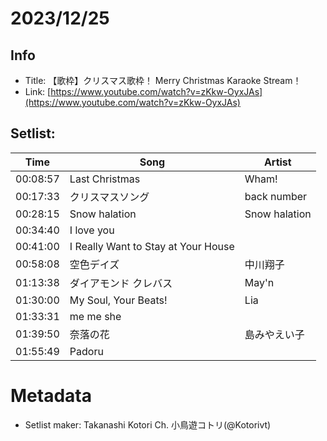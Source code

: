 # 2023/12/25
## Info
- Title: 【歌枠】クリスマス歌枠！ Merry Christmas Karaoke Stream！
- Link: [https://www.youtube.com/watch?v=zKkw-OyxJAs](https://www.youtube.com/watch?v=zKkw-OyxJAs)

## Setlist:
| Time     | Song                        | Artist          |
|----------|-----------------------------|-----------------|
| 00:08:57 | Last Christmas              | Wham!           |
| 00:17:33 | クリスマスソング            | back number     |
| 00:28:15 | Snow halation               | Snow halation   |
| 00:34:40 | I love you                  |                 |
| 00:41:00 | I Really Want to Stay at Your House |               |
| 00:58:08 | 空色デイズ                   | 中川翔子         |
| 01:13:38 | ダイアモンド クレバス        | May'n           |
| 01:30:00 | My Soul, Your Beats!        | Lia             |
| 01:33:31 | me me she                   |                 |
| 01:39:50 | 奈落の花                     | 島みやえい子    |
| 01:55:49 | Padoru                      |                 |

# Metadata
- Setlist maker: Takanashi Kotori Ch. 小鳥遊コトリ(@Kotorivt)
